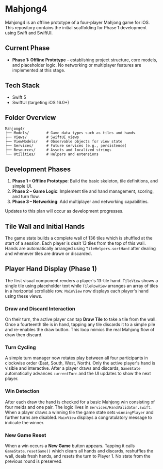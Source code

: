 # Mahjong4

Mahjong4 is an offline prototype of a four-player Mahjong game for iOS. This repository contains the initial scaffolding for Phase 1 development using Swift and SwiftUI.

## Current Phase
- **Phase 1: Offline Prototype** – establishing project structure, core models, and placeholder logic. No networking or multiplayer features are implemented at this stage.

## Tech Stack
- Swift 5
- SwiftUI (targeting iOS 16.0+)

## Folder Overview
```
Mahjong4/
├── Models/        # Game data types such as tiles and hands
├── Views/         # SwiftUI views
├── ViewModels/    # Observable objects for view state
├── Services/      # Future services (e.g., persistence)
├── Resources/     # Assets and localized strings
└── Utilities/     # Helpers and extensions
```

## Development Phases
1. **Phase 1 – Offline Prototype**: Build the basic skeleton, tile definitions, and simple UI.
2. **Phase 2 – Game Logic**: Implement tile and hand management, scoring, and turn flow.
3. **Phase 3 – Networking**: Add multiplayer and networking capabilities.

Updates to this plan will occur as development progresses.

## Tile Wall and Initial Hands
The game state builds a complete wall of 136 tiles which is shuffled at the start of a session. Each player is dealt 13 tiles from the top of this wall. Hands are automatically arranged using `TileHelpers.sortHand` after dealing and whenever tiles are drawn or discarded.

## Player Hand Display (Phase 1)
The first visual component renders a player's 13-tile hand. `TileView` shows a single tile using placeholder text while `TileRowView` arranges an array of tiles in a horizontal scrollable row. `MainView` now displays each player's hand using these views.

### Draw and Discard Interaction
On their turn, the active player can tap **Draw Tile** to take a tile from the wall. Once a fourteenth tile is in hand, tapping any tile discards it to a simple pile and re-enables the draw button. This loop mimics the real Mahjong flow of draw then discard.

### Turn Cycling
A simple turn manager now rotates play between all four participants in clockwise order (East, South, West, North). Only the active player's hand is visible and interactive. After a player draws and discards, `GameState` automatically advances `currentTurn` and the UI updates to show the next player.

### Win Detection
After each draw the hand is checked for a basic Mahjong win consisting of four melds and one pair. The logic lives in `Services/HandValidator.swift`. When a player draws a winning tile the game state sets `winningPlayer` and further turns are disabled. `MainView` displays a congratulatory message to indicate the winner.

### New Game Reset
When a win occurs a **New Game** button appears. Tapping it calls `GameState.resetGame()` which clears all hands and discards, reshuffles the wall, deals fresh hands, and resets the turn to Player 1. No state from the previous round is preserved.
